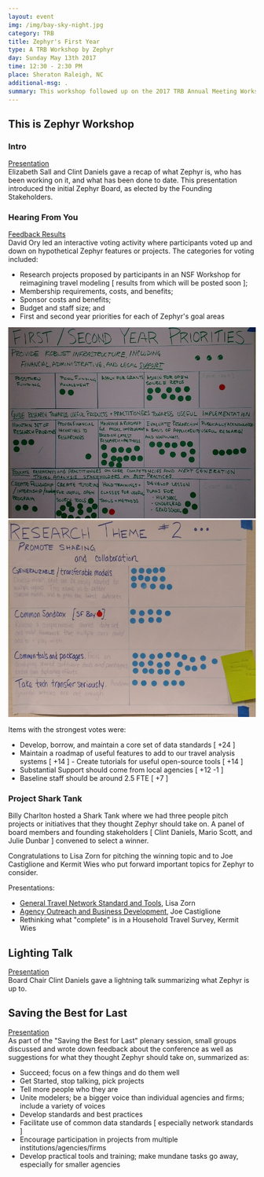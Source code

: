 ```yaml
---
layout: event
img: /img/bay-sky-night.jpg
category: TRB
title: Zephyr's First Year
type: A TRB Workshop by Zephyr
day: Sunday May 13th 2017
time: 12:30 - 2:30 PM
place: Sheraton Raleigh, NC
additional-msg: .
summary: This workshop followed up on the 2017 TRB Annual Meeting Workshop "From Ad-hoc to Organized – Writing the Roadmap for Improving Travel Analysis Methods" where attendees collaborated to draft roadmaps for progressing specific projects that would advance the travel analysis industry under the umbrella of the Zephyr Foundation for Advancing Travel Analysis Methods.
---
```


## This is Zephyr Workshop
### Intro
<i class="fa fa-angle-right" style="color:#{{ site.highlight-color }}" aria-hidden="true"></i>[Presentation](href="https://docs.google.com/presentation/d/1HDTTnvUHVq7EXAXajntfRmWz_dnqhUvtDoV6jHDPVc0/edit?usp=sharing")  
Elizabeth Sall and Clint Daniels gave a recap of what Zephyr is, who has been working on it, and what has been done to date.  This presentation introduced the initial Zephyr Board, as elected by the Founding Stakeholders.

### Hearing From You
<i class="fa fa-angle-right" style="color:#{{ site.highlight-color }}" aria-hidden="true"></i>[Feedback Results](https://drive.google.com/open?id=185lKpuBj0ANW2LOfABhJMjvN9R6AxMx8UGsC04X-nZw)  
David Ory led an interactive voting activity where participants voted up and down on hypothetical Zephyr features or projects.  The categories for voting included:

 - Research projects proposed by participants in an NSF Workshop for reimagining travel modeling [ results from which will be posted soon ];  
 - Membership requirements, costs, and benefits;  
 - Sponsor costs and benefits; 
 - Budget and staff size; and  
 - First and second year priorities for each of Zephyr's goal areas  

<div class="gallery_product col-lg-6 col-md-6 col-sm-6 col-xs-6">
    <img src="/img/APPCON17-Priorities.png" class="img-responsive">
</div>

<div class="gallery_product col-lg-6 col-md-6 col-sm-6 col-xs-6">
    <img src="/img/APPCON17-Rsch.jpg" class="img-responsive">
</div>

Items with the strongest votes were:
 - Develop, borrow, and maintain a core set of data standards [ +24 ]  
 - Maintain a roadmap of useful features to add to our travel analysis systems [ +14 ]     - Create tutorials for useful open-source tools [ +14 ]  
 - Substantial Support should come from local agencies [ +12 -1 ]  
 - Baseline staff should be around 2.5 FTE [ +7 ]  	

### Project Shark Tank
Billy Charlton hosted a Shark Tank where we had three people pitch projects or initiatives that they thought Zephyr should take on.  A panel of board members and founding stakeholders [ Clint Daniels, Mario Scott, and Julie Dunbar ] convened to select a winner.

Congratulations to Lisa Zorn for pitching the winning topic and to Joe Castiglione and Kermit Wies who put forward important topics for Zephyr to consider. 

Presentations:  
 - [General Travel Network Standard and Tools](https://drive.google.com/open?id=1D2j67Q7006XssLuRhAx5_cupeF51W9VQVvpWjtvf8y8), Lisa Zorn   
 - [Agency Outreach and Business Development](https://drive.google.com/open?id=1xXeEJdAsyFmU5fr-1ZptmmCdZi9nohaJMUd32eFZ_XA), Joe Castiglione 
 - Rethinking what "complete" is in a Household Travel Survey, Kermit Wies

## Lighting Talk

<i class="fa fa-angle-right" style="color:#{{ site.highlight-color }}" aria-hidden="true"></i>[Presentation](https://drive.google.com/open?id=1QWTl7rjQaZNAaIEOPPv9U8mYH7X-vDEn43pt4ZE_vzU)  
Board Chair Clint Daniels gave a lightning talk summarizing what Zephyr is up to.

## Saving the Best for Last

<i class="fa fa-angle-right" style="color:#{{ site.highlight-color }}" aria-hidden="true"></i>[Presentation](https://drive.google.com/open?id=1QWTl7rjQaZNAaIEOPPv9U8mYH7X-vDEn43pt4ZE_vzU)  
As part of the "Saving the Best for Last" plenary session, small groups discussed and wrote down feedback about the conference as well as suggestions for what they thought Zephyr should take on, summarized as:

- Succeed; focus on a few things and do them well  
- Get Started, stop talking, pick projects  
- Tell more people who they are  
- Unite modelers; be a bigger voice than individual agencies and firms; include a variety of voices  
- Develop standards and best practices  
- Facilitate use of common data standards  [ especially network standards ]  
- Encourage participation in projects from multiple institutions/agencies/firms  
- Develop practical tools and training; make mundane tasks go away, especially for smaller agencies 





